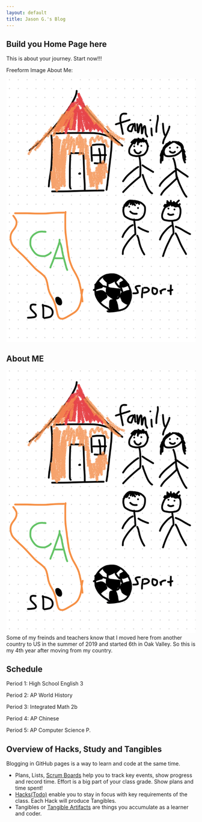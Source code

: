 ```yaml
---
layout: default
title: Jason G.'s Blog
---
```


## Build you Home Page here 
This is about your journey. Start now!!!

Freeform Image About Me:

<img src="images/IMG_3912.PNG" alt="Freeform image">

## About ME
![AboutMe](images/FreeFormImage.PNG)
Some of my freinds and teachers know that I moved here from another country to US in the summer of 2019 and started 6th in Oak Valley. So this is my 4th year after moving from my country.


## Schedule
Period 1: High School English 3

Period 2: AP World History

Period 3: Integrated Math 2b

Period 4: AP Chinese

Period 5: AP Computer Science P.




## Overview of Hacks, Study and Tangibles

Blogging in GitHub pages is a way to learn and code at the same time. 

- Plans, Lists, [Scrum Boards](https://clickup.com/blog/scrum-board/) help you to track key events, show progress and record time.  Effort is a big part of your class grade.  Show plans and time spent!
- [Hacks(Todo)](https://levelup.gitconnected.com/six-ultimate-daily-hacks-for-every-programmer-60f5f10feae) enable you to stay in focus with key requirements of the class.  Each Hack will produce Tangibles.
- Tangibles or [Tangible Artifacts](https://en.wikipedia.org/wiki/Artifact_(software_development)) are things you accumulate as a learner and coder. 
